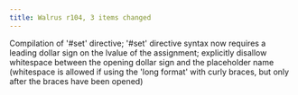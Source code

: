 ```yaml
---
title: Walrus r104, 3 items changed
---
```


Compilation of '\#set' directive; '\#set' directive syntax now requires a leading dollar sign on the lvalue of the assignment; explicitly disallow whitespace between the opening dollar sign and the placeholder name (whitespace is allowed if using the 'long format' with curly braces, but only after the braces have been opened)
